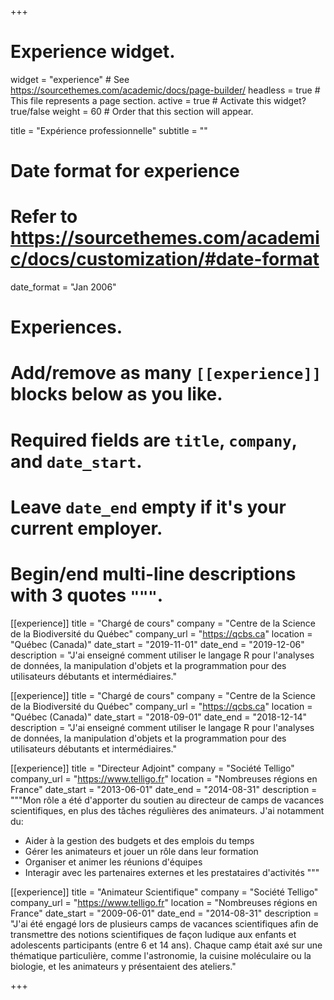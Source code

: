+++
# Experience widget.
widget = "experience"  # See https://sourcethemes.com/academic/docs/page-builder/
headless = true  # This file represents a page section.
active = true  # Activate this widget? true/false
weight = 60  # Order that this section will appear.

title = "Expérience professionnelle"
subtitle = ""

# Date format for experience
#   Refer to https://sourcethemes.com/academic/docs/customization/#date-format
date_format = "Jan 2006"

# Experiences.
#   Add/remove as many `[[experience]]` blocks below as you like.
#   Required fields are `title`, `company`, and `date_start`.
#   Leave `date_end` empty if it's your current employer.
#   Begin/end multi-line descriptions with 3 quotes `"""`.
[[experience]]
  title = "Chargé de cours"
  company = "Centre de la Science de la Biodiversité du Québec"
  company_url = "https://qcbs.ca"
  location = "Québec (Canada)"
  date_start = "2019-11-01"
  date_end = "2019-12-06"
  description = "J'ai enseigné comment utiliser le langage R pour l'analyses de données, la manipulation d'objets et la programmation pour des utilisateurs débutants et intermédiaires."

[[experience]]
  title = "Chargé de cours"
  company = "Centre de la Science de la Biodiversité du Québec"
  company_url = "https://qcbs.ca"
  location = "Québec (Canada)"
  date_start = "2018-09-01"
  date_end = "2018-12-14"
  description = "J'ai enseigné comment utiliser le langage R pour l'analyses de données, la manipulation d'objets et la programmation pour des utilisateurs débutants et intermédiaires."

[[experience]]
  title = "Directeur Adjoint"
  company = "Société Telligo"
  company_url = "https://www.telligo.fr"
  location = "Nombreuses régions en France"
  date_start = "2013-06-01"
  date_end = "2014-08-31"
  description = """Mon rôle a été d'apporter du soutien au directeur de camps de vacances scientifiques, en plus des tâches régulières des animateurs. J'ai notamment du:

  * Aider à la gestion des budgets et des emplois du temps
  * Gérer les animateurs et jouer un rôle dans leur formation
  * Organiser et animer les réunions d'équipes
  * Interagir avec les partenaires externes et les prestataires d'activités
  """

[[experience]]
  title = "Animateur Scientifique"
  company = "Société Telligo"
  company_url = "https://www.telligo.fr"
  location = "Nombreuses régions en France"
  date_start = "2009-06-01"
  date_end = "2014-08-31"
  description = "J'ai été engagé lors de plusieurs camps de vacances scientifiques afin de transmettre des notions scientifiques de façon ludique aux enfants et adolescents participants (entre 6 et 14 ans). Chaque camp était axé sur une thématique particulière, comme l'astronomie, la cuisine moléculaire ou la biologie, et les animateurs y présentaient des ateliers."

+++

